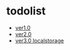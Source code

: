 # todolist

* [ver1.0](https://i958047527992.github.io/todolist/todoList.html)
* [ver2.0](https://i958047527992.github.io/todolist/todoListv2.html)
* [ver3.0 localstorage](https://i958047527992.github.io/todolist/todoListv3.html)
